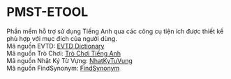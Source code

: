 # PMST-ETOOL
Phần mềm hỗ trợ sử dụng Tiếng Anh qua các công cụ tiện ích được thiết kế phù hợp với mục đích của người dùng. <br>
Mã nguồn EVTD: <a href="https://github.com/ghelix2004/EVTD-Page" target="_blank">EVTD Dictionary</a> <br>
Mã nguồn Trò Chơi: <a href="https://github.com/ghelix2004/Game-With-English" target="_blank">Trò Chơi Tiếng Anh</a> <br> 
Mã nguồn Nhật Ký Từ Vựng: <a href="https://github.com/ghelix2004/nhatkytuvung" target="_blank">NhatKyTuVung</a> <br>
Mã nguồn FindSynonym: <a href="https://github.com/ghelix2004/findsynonym" target="_blank">FindSynonym</a>
